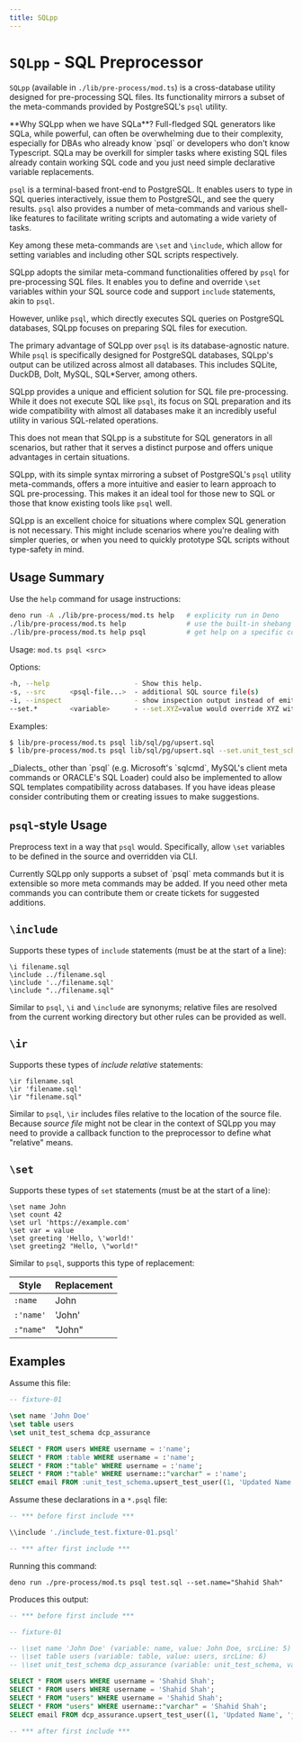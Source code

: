 ```yaml
---
title: SQLpp
---
```

<!-- import { Callout, Steps } from 'nextra-theme-docs' -->

# `SQLpp` - SQL Preprocessor

`SQLpp` (available in `./lib/pre-process/mod.ts`) is a cross-database utility
designed for pre-processing SQL files. Its functionality mirrors a subset of the
meta-commands provided by PostgreSQL's `psql` utility.

<Callout>
**Why SQLpp when we have SQLa**? Full-fledged SQL generators like SQLa, while
powerful, can often be overwhelming due to their complexity, especially for
DBAs who already know `psql` or developers who don't know Typescript. SQLa may
be overkill for simpler tasks where existing SQL files already contain working
SQL code and you just need simple declarative variable replacements.
</Callout>

`psql` is a terminal-based front-end to PostgreSQL. It enables users to type in
SQL queries interactively, issue them to PostgreSQL, and see the query results.
`psql` also provides a number of meta-commands and various shell-like features
to facilitate writing scripts and automating a wide variety of tasks.

Key among these meta-commands are `\set` and `\include`, which allow for setting
variables and including other SQL scripts respectively.

SQLpp adopts the similar meta-command functionalities offered by `psql` for
pre-processing SQL files. It enables you to define and override `\set` variables
within your SQL source code and support `include` statements, akin to `psql`.

However, unlike `psql`, which directly executes SQL queries on PostgreSQL
databases, SQLpp focuses on preparing SQL files for execution.

The primary advantage of SQLpp over `psql` is its database-agnostic nature.
While `psql` is specifically designed for PostgreSQL databases, SQLpp's output
can be utilized across almost all databases. This includes SQLite, DuckDB, Dolt,
MySQL, SQL*Server, among others.

SQLpp provides a unique and efficient solution for SQL file pre-processing.
While it does not execute SQL like `psql`, its focus on SQL preparation and its
wide compatibility with almost all databases make it an incredibly useful
utility in various SQL-related operations.

This does not mean that SQLpp is a substitute for SQL generators in all
scenarios, but rather that it serves a distinct purpose and offers unique
advantages in certain situations.

SQLpp, with its simple syntax mirroring a subset of PostgreSQL's `psql` utility
meta-commands, offers a more intuitive and easier to learn approach to SQL
pre-processing. This makes it an ideal tool for those new to SQL or those that
know existing tools like `psql` well.

SQLpp is an excellent choice for situations where complex SQL generation is not
necessary. This might include scenarios where you're dealing with simpler
queries, or when you need to quickly prototype SQL scripts without type-safety
in mind.

## Usage Summary

Use the `help` command for usage instructions:

```bash
deno run -A ./lib/pre-process/mod.ts help   # explicity run in Deno
./lib/pre-process/mod.ts help               # use the built-in shebang
./lib/pre-process/mod.ts help psql          # get help on a specific command
```

Usage: `mod.ts psql <src>`

Options:

```bash
-h, --help                     - Show this help.
-s, --src      <psql-file...>  - additional SQL source file(s)
-i, --inspect                  - show inspection output instead of emitting SQL source
--set.*        <variable>      - --set.XYZ=value would override XYZ with value provided
```

Examples:

```bash
$ lib/pre-process/mod.ts psql lib/sql/pg/upsert.sql
$ lib/pre-process/mod.ts psql lib/sql/pg/upsert.sql --set.unit_test_schema=some_other_schema
```

<Callout>
  _Dialects_ other than `psql` (e.g. Microsoft's `sqlcmd`, MySQL's client meta
  commands or ORACLE's SQL Loader) could also be implemented to allow SQL
  templates compatibility across databases. If you have ideas please consider
  contributing them or creating issues to make suggestions.
</Callout>

## `psql`-style Usage

Preprocess text in a way that `psql` would. Specifically, allow `\set` variables
to be defined in the source and overridden via CLI.

<Callout>
  Currently SQLpp only supports a subset of `psql` meta commands but it is
  extensible so more meta commands may be added. If you need other meta commands
  you can contribute them or create tickets for suggested additions.
</Callout>

## `\include`

Supports these types of `include` statements (must be at the start of a line):

```psql
\i filename.sql
\include ../filename.sql
\include '../filename.sql'
\include "../filename.sql"
```

Similar to `psql`, `\i` and `\include` are synonyms; relative files are resolved
from the current working directory but other rules can be provided as well.

## `\ir`

Supports these types of _include relative_ statements:

```psql
\ir filename.sql
\ir 'filename.sql'
\ir "filename.sql"
```

Similar to `psql`, `\ir` includes files relative to the location of the source
file. Because _source file_ might not be clear in the context of SQLpp you may
need to provide a callback function to the preprocessor to define what "relative"
means.

## `\set`

Supports these types of `set` statements (must be at the start of a line):

```psql
\set name John
\set count 42
\set url 'https://example.com'
\set var = value
\set greeting 'Hello, \'world!'
\set greeting2 "Hello, \"world!"
```

Similar to `psql`, supports this type of replacement:

| Style     | Replacement |
| --------- | ----------- |
| `:name`   | John        |
| `:'name'` | 'John'      |
| `:"name"` | "John"      |

## Examples

Assume this file:

```sql filename="include_test.fixture-01.psql"
-- fixture-01

\set name 'John Doe'
\set table users
\set unit_test_schema dcp_assurance

SELECT * FROM users WHERE username = :'name';
SELECT * FROM :table WHERE username = :'name';
SELECT * FROM :"table" WHERE username = :'name';
SELECT * FROM :"table" WHERE username::"varchar" = :'name';
SELECT email FROM :unit_test_schema.upsert_test_user((1, 'Updated Name', 'john.doe@example.com'):::"unit_test_schema".test_user);
```

Assume these declarations in a `*.psql` file:

```sql filename="test.sql"
-- *** before first include ***

\\include './include_test.fixture-01.psql'

-- *** after first include ***
```

Running this command:

```shell
deno run ./pre-process/mod.ts psql test.sql --set.name="Shahid Shah"
```

Produces this output:

```sql
-- *** before first include ***

-- fixture-01

-- \\set name 'John Doe' (variable: name, value: John Doe, srcLine: 5)
-- \\set table users (variable: table, value: users, srcLine: 6)
-- \\set unit_test_schema dcp_assurance (variable: unit_test_schema, value: dcp_assurance, srcLine: 7)

SELECT * FROM users WHERE username = 'Shahid Shah';
SELECT * FROM users WHERE username = 'Shahid Shah';
SELECT * FROM "users" WHERE username = 'Shahid Shah';
SELECT * FROM "users" WHERE username::"varchar" = 'Shahid Shah';
SELECT email FROM dcp_assurance.upsert_test_user((1, 'Updated Name', 'john.doe@example.com')::"dcp_assurance".test_user);

-- *** after first include ***
```